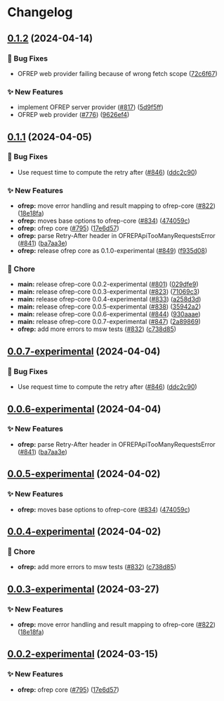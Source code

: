 # Changelog

## [0.1.2](https://github.com/open-feature/js-sdk-contrib/compare/ofrep-core-v0.1.1...ofrep-core-v0.1.2) (2024-04-14)


### 🐛 Bug Fixes

* OFREP web provider failing because of wrong fetch scope ([72c6f67](https://github.com/open-feature/js-sdk-contrib/commit/72c6f6739342bd35c40d7261c96f9ebf84352fbb))


### ✨ New Features

* implement OFREP server provider ([#817](https://github.com/open-feature/js-sdk-contrib/issues/817)) ([5d9f5ff](https://github.com/open-feature/js-sdk-contrib/commit/5d9f5ffa3cebbf54f52f215ccf135edf3ab4cc87))
* OFREP web provider ([#776](https://github.com/open-feature/js-sdk-contrib/issues/776)) ([9626ef4](https://github.com/open-feature/js-sdk-contrib/commit/9626ef43ae8f5252219b3a9bff51b83c4c5e6230))

## [0.1.1](https://github.com/open-feature/js-sdk-contrib/compare/ofrep-core-v0.1.0...ofrep-core-v0.1.1) (2024-04-05)


### 🐛 Bug Fixes

* Use request time to compute the retry after ([#846](https://github.com/open-feature/js-sdk-contrib/issues/846)) ([ddc2c90](https://github.com/open-feature/js-sdk-contrib/commit/ddc2c9042c82c9066415ce4f6243639ae94d20c5))


### ✨ New Features

* **ofrep:** move error handling and result mapping to ofrep-core ([#822](https://github.com/open-feature/js-sdk-contrib/issues/822)) ([18e18fa](https://github.com/open-feature/js-sdk-contrib/commit/18e18fa5f113d064521165cf3a716913a814e8cc))
* **ofrep:** moves base options to ofrep-core ([#834](https://github.com/open-feature/js-sdk-contrib/issues/834)) ([474059c](https://github.com/open-feature/js-sdk-contrib/commit/474059c207067e437a698a12582582d8b567aabf))
* **ofrep:** ofrep core ([#795](https://github.com/open-feature/js-sdk-contrib/issues/795)) ([17e6d57](https://github.com/open-feature/js-sdk-contrib/commit/17e6d57e43280a73f8c5f30fddc0447a900e3c79))
* **ofrep:** parse Retry-After header in OFREPApiTooManyRequestsError ([#841](https://github.com/open-feature/js-sdk-contrib/issues/841)) ([ba7aa3e](https://github.com/open-feature/js-sdk-contrib/commit/ba7aa3efbc5ffacc2008d4591b2a585df34cbd01))
* **ofrep:** release ofrep core as 0.1.0-experimental ([#849](https://github.com/open-feature/js-sdk-contrib/issues/849)) ([f935d08](https://github.com/open-feature/js-sdk-contrib/commit/f935d08e823ddf199ad93974b7ef4df616c5d436))


### 🧹 Chore

* **main:** release ofrep-core 0.0.2-experimental ([#801](https://github.com/open-feature/js-sdk-contrib/issues/801)) ([029dfe9](https://github.com/open-feature/js-sdk-contrib/commit/029dfe9bddb5da1c6661c85b7d95843db4a35fdd))
* **main:** release ofrep-core 0.0.3-experimental ([#823](https://github.com/open-feature/js-sdk-contrib/issues/823)) ([71069c3](https://github.com/open-feature/js-sdk-contrib/commit/71069c3ed8cbeedade3f168a8dca36fa8e304c2e))
* **main:** release ofrep-core 0.0.4-experimental ([#833](https://github.com/open-feature/js-sdk-contrib/issues/833)) ([a258d3d](https://github.com/open-feature/js-sdk-contrib/commit/a258d3d56f5376bb4f1dbfe42dd725c7540f85ff))
* **main:** release ofrep-core 0.0.5-experimental ([#838](https://github.com/open-feature/js-sdk-contrib/issues/838)) ([35942a2](https://github.com/open-feature/js-sdk-contrib/commit/35942a20e833ec677a46072dea34baa5f60492fc))
* **main:** release ofrep-core 0.0.6-experimental ([#844](https://github.com/open-feature/js-sdk-contrib/issues/844)) ([930aaae](https://github.com/open-feature/js-sdk-contrib/commit/930aaaeec1c36094fdb0231ec80fff38636b4d21))
* **main:** release ofrep-core 0.0.7-experimental ([#847](https://github.com/open-feature/js-sdk-contrib/issues/847)) ([2a89869](https://github.com/open-feature/js-sdk-contrib/commit/2a898695761e65c909ed73aa9f77c84091da9c9d))
* **ofrep:** add more errors to msw tests ([#832](https://github.com/open-feature/js-sdk-contrib/issues/832)) ([c738d85](https://github.com/open-feature/js-sdk-contrib/commit/c738d8576405539b9a2e8f13702b2c35ded9609e))

## [0.0.7-experimental](https://github.com/open-feature/js-sdk-contrib/compare/ofrep-core-v0.0.6-experimental...ofrep-core-v0.0.7-experimental) (2024-04-04)


### 🐛 Bug Fixes

* Use request time to compute the retry after ([#846](https://github.com/open-feature/js-sdk-contrib/issues/846)) ([ddc2c90](https://github.com/open-feature/js-sdk-contrib/commit/ddc2c9042c82c9066415ce4f6243639ae94d20c5))

## [0.0.6-experimental](https://github.com/open-feature/js-sdk-contrib/compare/ofrep-core-v0.0.5-experimental...ofrep-core-v0.0.6-experimental) (2024-04-04)


### ✨ New Features

* **ofrep:** parse Retry-After header in OFREPApiTooManyRequestsError ([#841](https://github.com/open-feature/js-sdk-contrib/issues/841)) ([ba7aa3e](https://github.com/open-feature/js-sdk-contrib/commit/ba7aa3efbc5ffacc2008d4591b2a585df34cbd01))

## [0.0.5-experimental](https://github.com/open-feature/js-sdk-contrib/compare/ofrep-core-v0.0.4-experimental...ofrep-core-v0.0.5-experimental) (2024-04-02)


### ✨ New Features

* **ofrep:** moves base options to ofrep-core ([#834](https://github.com/open-feature/js-sdk-contrib/issues/834)) ([474059c](https://github.com/open-feature/js-sdk-contrib/commit/474059c207067e437a698a12582582d8b567aabf))

## [0.0.4-experimental](https://github.com/open-feature/js-sdk-contrib/compare/ofrep-core-v0.0.3-experimental...ofrep-core-v0.0.4-experimental) (2024-04-02)


### 🧹 Chore

* **ofrep:** add more errors to msw tests ([#832](https://github.com/open-feature/js-sdk-contrib/issues/832)) ([c738d85](https://github.com/open-feature/js-sdk-contrib/commit/c738d8576405539b9a2e8f13702b2c35ded9609e))

## [0.0.3-experimental](https://github.com/open-feature/js-sdk-contrib/compare/ofrep-core-v0.0.2-experimental...ofrep-core-v0.0.3-experimental) (2024-03-27)


### ✨ New Features

* **ofrep:** move error handling and result mapping to ofrep-core ([#822](https://github.com/open-feature/js-sdk-contrib/issues/822)) ([18e18fa](https://github.com/open-feature/js-sdk-contrib/commit/18e18fa5f113d064521165cf3a716913a814e8cc))

## [0.0.2-experimental](https://github.com/open-feature/js-sdk-contrib/compare/ofrep-core-v0.0.1-experimental...ofrep-core-v0.0.2-experimental) (2024-03-15)


### ✨ New Features

* **ofrep:** ofrep core ([#795](https://github.com/open-feature/js-sdk-contrib/issues/795)) ([17e6d57](https://github.com/open-feature/js-sdk-contrib/commit/17e6d57e43280a73f8c5f30fddc0447a900e3c79))
